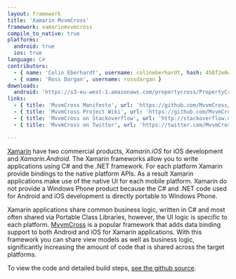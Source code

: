 ```yaml
---
layout: framework
title: 'Xamarin MvvmCross'
framework: xamarinmvvmcross
compile_to_native: true
platforms:
  android: true
  ios: true
language: C#
contributors:
  - { name: 'Colin Eberhardt', username: colineberhardt, hash: 458f2e0d08d4114f8b323798cfea141d }
  - { name: 'Ross Dargan', username: rossdargan }
downloads:
  android: 'https://s3-eu-west-1.amazonaws.com/propertycross/PropertyCross-xamarinmvvmcross-initial.apk'
links:
  - { title: 'MvvmCross Manifesto', url: 'https://github.com/MvvmCross/MvvmCross/wiki/The-MvvmCross-Manifesto', description: 'It is useful to read this before developing since it gives a good idea of the framework''s design principles.' }
  - { title: 'MvvmCross Project Wiki', url: 'https://github.com/MvvmCross/MvvmCross/wiki', description: 'A detailed project wiki.' }
  - { title: 'MvvmCross on Stackoverflow', url: 'http://stackoverflow.com/questions/tagged/mvvmcross', description: 'A variety of questions and answers related to MvvmCross development on Stackoverflow.' }
  - { title: 'MvvmCross on Twitter', url: 'https://twitter.com/MvvmCross', description: 'Regularly updated with information about releases, features and links to articles.' }

---
```


[Xamarin](http://xamarin.com/) have two commercial products, _Xamarin.iOS_ for iOS development and _Xamarin.Android_. The Xamarin frameworks allow you to write applications using C# and the .NET framework. For each platform Xamarin provide bindings to the native platform APIs. As a result Xamarin applications make use of the native UI for each mobile platform. Xamarin do not provide a Windows Phone product because the C# and .NET code used for Android and iOS development is directly portable to Windows Phone.

Xamarin applications share common business logic, written in C# and most often shared via Portable Class Libraries, however, the UI logic is specific to each platform. [MvvmCross](https://github.com/MvvmCross/MvvmCross) is a popular framework that adds data binding support to both Android and iOS for Xamarin applications. With this framework you can share view models as well as business logic, significantly increasing the amount of code that is shared across the target platforms.


To view the code and detailed build steps, <a href='{{ site.githuburl }}/tree/master/xamarinmvvmcross'>see the github source</a>.
